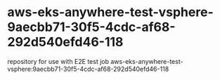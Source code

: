 # aws-eks-anywhere-test-vsphere-9aecbb71-30f5-4cdc-af68-292d540efd46-118
repository for use with E2E test job aws-eks-anywhere-test-vsphere:9aecbb71-30f5-4cdc-af68-292d540efd46-118

